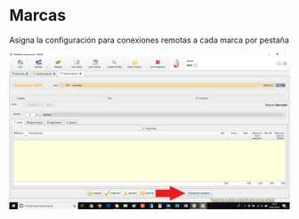 # Marcas

Asigna la configuración para conexiones remotas a cada marca por pestaña

![](../../../../.gitbook/assets/image%20%28280%29.png)

